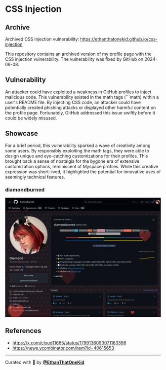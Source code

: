 # CSS Injection

## Archive

Archived CSS injection vulnerability: <https://ethanthatonekid.github.io/css-injection>

This repository contains an archived version of my profile page with the CSS injection vulnerability. The vulnerability was fixed by GitHub on 2024-06-08.

## Vulnerability

An attacker could have exploited a weakness in GitHub profiles to inject malicious code. This vulnerability existed in the math tags (\`\`\`math) within a user's README file. By injecting CSS code, an attacker could have potentially created phishing attacks or displayed other harmful content on the profile page. Fortunately, GitHub addressed this issue swiftly before it could be widely misused.

## Showcase

For a brief period, this vulnerability sparked a wave of creativity among some users. By responsibly exploiting the math tags, they were able to design unique and eye-catching customizations for their profiles. This brought back a sense of nostalgia for the bygone era of extensive customization options, reminiscent of Myspace profiles. While this creative expression was short-lived, it highlighted the potential for innovative uses of seemingly technical features.

### diamondburned

![Diamond's CSS injection](diamondburned.png)

## References

- <https://x.com/cloud11665/status/1799136093071163396>
- <https://news.ycombinator.com/item?id=40615653>

---

Curated with 💖 by [**@EthanThatOneKid**](https://github.com/EthanThatOneKid)
